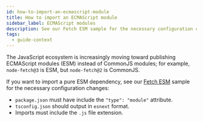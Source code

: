 ```yaml
---
id: how-to-import-an-ecmascript-module
title: How to import an ECMAScript module
sidebar_label: ECMAScript modules
description: See our Fetch ESM sample for the necessary configuration changes.
tags:
  - guide-context
---
```


The JavaScript ecosystem is increasingly moving toward publishing ECMAScript modules (ESM) instead of CommonJS modules; for example, `node-fetch@3` is ESM, but `node-fetch@2` is CommonJS.

If you want to import a pure ESM dependency, see our [Fetch ESM](https://github.com/temporalio/samples-typescript/tree/main/fetch-esm) sample for the necessary configuration changes:

- `package.json` must have include the `"type": "module"` attribute.
- `tsconfig.json` should output in `esnext` format.
- Imports must include the `.js` file extension.
